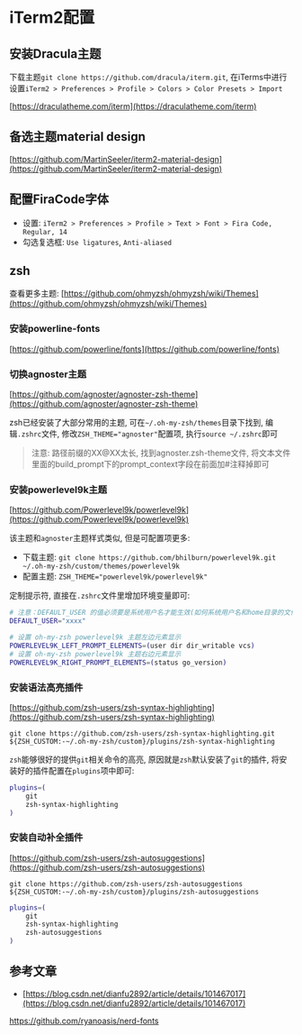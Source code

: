 # iTerm2配置

## 安装Dracula主题

下载主题`git clone https://github.com/dracula/iterm.git`, 在iTerms中进行设置`iTerm2 > Preferences > Profile > Colors > Color Presets > Import`

[https://draculatheme.com/iterm](https://draculatheme.com/iterm)

## 备选主题material design

[https://github.com/MartinSeeler/iterm2-material-design](https://github.com/MartinSeeler/iterm2-material-design)

## 配置FiraCode字体

- 设置: `iTerm2 > Preferences > Profile > Text > Font > Fira Code, Regular, 14`
- 勾选复选框: `Use ligatures`, `Anti-aliased`

## zsh

查看更多主题: [https://github.com/ohmyzsh/ohmyzsh/wiki/Themes](https://github.com/ohmyzsh/ohmyzsh/wiki/Themes)

### 安装powerline-fonts

[https://github.com/powerline/fonts](https://github.com/powerline/fonts)

### 切换agnoster主题

[https://github.com/agnoster/agnoster-zsh-theme](https://github.com/agnoster/agnoster-zsh-theme)

zsh已经安装了大部分常用的主题, 可在`~/.oh-my-zsh/themes`目录下找到, 编辑`.zshrc`文件, 修改`ZSH_THEME="agnoster"`配置项, 执行`source ~/.zshrc`即可

> 注意: 路径前缀的XX@XX太长, 找到agnoster.zsh-theme文件, 将文本文件里面的build_prompt下的prompt_context字段在前面加#注释掉即可

### 安装powerlevel9k主题

[https://github.com/Powerlevel9k/powerlevel9k](https://github.com/Powerlevel9k/powerlevel9k)

该主题和`agnoster`主题样式类似, 但是可配置项更多:

- 下载主题: `git clone https://github.com/bhilburn/powerlevel9k.git ~/.oh-my-zsh/custom/themes/powerlevel9k`
- 配置主题: `ZSH_THEME="powerlevel9k/powerlevel9k"`

定制提示符, 直接在`.zshrc`文件里增加环境变量即可: 

```zsh
# 注意：DEFAULT_USER 的值必须要是系统用户名才能生效(如何系统用户名和home目录的文件夹名字不一致, 也填写系统用户名)
DEFAULT_USER="xxxx"

# 设置 oh-my-zsh powerlevel9k 主题左边元素显示
POWERLEVEL9K_LEFT_PROMPT_ELEMENTS=(user dir dir_writable vcs)
# 设置 oh-my-zsh powerlevel9k 主题右边元素显示
POWERLEVEL9K_RIGHT_PROMPT_ELEMENTS=(status go_version)
```

### 安装语法高亮插件

[https://github.com/zsh-users/zsh-syntax-highlighting](https://github.com/zsh-users/zsh-syntax-highlighting)

`git clone https://github.com/zsh-users/zsh-syntax-highlighting.git ${ZSH_CUSTOM:-~/.oh-my-zsh/custom}/plugins/zsh-syntax-highlighting`

`zsh`能够很好的提供`git`相关命令的高亮, 原因就是`zsh`默认安装了`git`的插件, 将安装好的插件配置在`plugins`项中即可: 

```zsh
plugins=(
    git
    zsh-syntax-highlighting
)
```

### 安装自动补全插件

[https://github.com/zsh-users/zsh-autosuggestions](https://github.com/zsh-users/zsh-autosuggestions)

`git clone https://github.com/zsh-users/zsh-autosuggestions ${ZSH_CUSTOM:-~/.oh-my-zsh/custom}/plugins/zsh-autosuggestions`

```zsh
plugins=(
    git
    zsh-syntax-highlighting
    zsh-autosuggestions
)
```

## 参考文章

- [https://blog.csdn.net/dianfu2892/article/details/101467017](https://blog.csdn.net/dianfu2892/article/details/101467017)

https://github.com/ryanoasis/nerd-fonts

